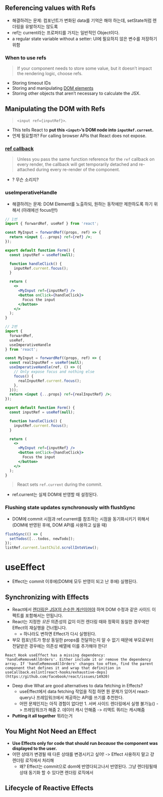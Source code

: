 ## Referencing values with Refs

- 해결하려는 문제: 컴포넌트가 변화된 data를 기억은 해야 하는데, setState처럼 렌더링을 유발하지는 않도록
- ref는 current라는 프로퍼티를 가지는 일반적인 Object이다.
- a regular state variable without a setter: UI에 필요하지 않은 변수를 저장하기 위함

### When to use refs

> If your component needs to store some value, but it doesn’t impact the rendering logic, choose refs.

- Storing timeout IDs
- Storing and manipulating [DOM elements](https://developer.mozilla.org/docs/Web/API/Element)
- Storing other objects that aren’t necessary to calculate the JSX.

## Manipulating the DOM with Refs

> `<input ref={inputRef}>`.

- This tells React to **put this `<input>`’s DOM node into `inputRef.current`.**
- 언제 필요할까? For calling browser APIs that React does not expose.

### [ref callback](https://react-ko.dev/reference/react-dom/components/common#ref-callback)

> Unless you pass the same function reference for the `ref` callback on every render, the callback will get temporarily detached and re-attached during every re-render of the component.

- ? 무슨 소리지?

### useImperativeHandle

- 해결하려는 문제: DOM Element를 노출하되, 원하는 동작에만 제한하도록 하기 위해서 (아래에선 focus만!)

```jsx
// 1번
import { forwardRef, useRef } from 'react';

const MyInput = forwardRef((props, ref) => {
  return <input {...props} ref={ref} />;
});

export default function Form() {
  const inputRef = useRef(null);

  function handleClick() {
    inputRef.current.focus();
  }

  return (
    <>
      <MyInput ref={inputRef} />
      <button onClick={handleClick}>
        Focus the input
      </button>
    </>
  );
}

// 2번
import {
  forwardRef,
  useRef,
  useImperativeHandle
} from 'react';

const MyInput = forwardRef((props, ref) => {
  const realInputRef = useRef(null);
  useImperativeHandle(ref, () => ({
    // Only expose focus and nothing else
    focus() {
      realInputRef.current.focus();
    },
  }));
  return <input {...props} ref={realInputRef} />;
});

export default function Form() {
  const inputRef = useRef(null);

  function handleClick() {
    inputRef.current.focus();
  }

  return (
    <>
      <MyInput ref={inputRef} />
      <button onClick={handleClick}>
        Focus the input
      </button>
    </>
  );
}

```

> React sets `ref.current` during the commit.

- ref.current는 실제 DOM에 반영할 때 설정된다.

### Flushing state updates synchronously with flushSync

- DOM에 commit 시점과 ref.current를 참조하는 시점을 동기화시키기 위해서 (DOM에 반영된 후에, DOM API를 사용하고 싶을 때)

```jsx
flushSync(() => {
  setTodos([...todos, newTodo]);
});
listRef.current.lastChild.scrollIntoView();
```

# useEffect

- Effect는 commit 이후에(DOM에 모두 반영이 되고 난 후에) 실행된다.

## Synchronizing with Effects

- React에서 [렌더링은 JSX의 순수한 계산이어야](https://react-ko.dev/learn/keeping-components-pure) 하며 DOM 수정과 같은 사이드 이펙트를 포함해서는 안됩니다.
- React는 지정한 _모든_ 의존성의 값이 이전 렌더링 때와 정확히 동일한 경우에만 Effect의 재실행을 건너뜁니다.
  - = 하나라도 변하면 Effect가 다시 실행된다.
- 부모 컴포넌트가 항상 동일한 props를 전달하는지 알 수 없기 때문에 부모로부터 전달받은 경우에는 의존성 배열에 이를 추가해야 한다!

```
React Hook useEffect has a missing dependency: 'handleRemoveAllOrders'. Either include it or remove the dependency array. If 'handleRemoveAllOrders' changes too often, find the parent component that defines it and wrap that definition in useCallback.eslint[react-hooks/exhaustive-deps](https://github.com/facebook/react/issues/14920)
```

- Deep dive What are good alternatives to data fetching in Effects?
  - useEffect에서 data fetching 작업을 직접 하면 뭔 문제가 있어서 react-query나 프레임워크에서 제공하는 API를 쓰기를 추천한다.
  - 어떤 문제인지는 아직 경험이 없다만 1. 서버 사이드 렌더링에서 실행 불가능() -> 프레임워크가 해줌 2. 데이터 캐시 안해줌 -> 리액트 쿼리는 캐시해줌
- **Putting it all together** 뭐라는거

## You Might Not Need an Effect

- **Use Effects only for code that should run _because_ the component was displayed to the user.**
- 어떤 상태가 변경될 때 다른 상태를 변경시키고 싶어! -> Effect 사용하지 말고 걍 렌더링 로직에서 처리해
  - 왜? Effect는 commit으로 dom에 반영다되고나서 반영된다. 그냥 렌더링될때 상태 동기화 할 수 있다면 렌더링 로직에서

## Lifecycle of Reactive Effects
